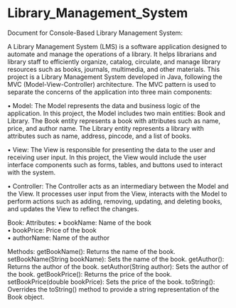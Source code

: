 # Library_Management_System

Document for Console-Based Library Management System:

A Library Management System (LMS) is a software application designed to automate and manage the operations of a library. It helps librarians and library staff to efficiently organize, catalog, circulate, and manage library resources such as books, journals, multimedia, and other materials.
This project is a Library Management System developed in Java, following the MVC (Model-View-Controller) architecture. The MVC pattern is used to separate the concerns of the application into three main components:

• Model: The Model represents the data and business logic of the application. In this project, the Model includes two main entities: Book and Library. The Book entity represents a book with attributes such as name, price, and author name. The Library entity represents a library with attributes such as name, address, pincode, and a list of books.

• View: The View is responsible for presenting the data to the user and receiving user input. In this project, the View would include the user interface components such as forms, tables, and buttons used to interact with the system.

• Controller: The Controller acts as an intermediary between the Model and the View. It processes user input from the View, interacts with the Model to perform actions such as adding, removing, updating, and deleting books, and updates the View to reflect the changes.

Book:
Attributes:
• bookName: Name of the book  
• bookPrice: Price of the book  
• authorName: Name of the author  

Methods:
getBookName(): Returns the name of the book.
setBookName(String bookName): Sets the name of the book.
getAuthor(): Returns the author of the book.
setAuthor(String author): Sets the author of the book.
getBookPrice(): Returns the price of the book.
setBookPrice(double bookPrice): Sets the price of the book.
toString(): Overrides the toString() method to provide a string representation of the Book object.

